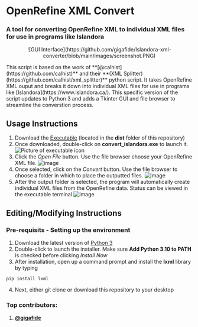 # OpenRefine XML Convert
### A tool for converting OpenRefine XML to individual XML files for use in programs like Islandora 
<p align="center">
![GUI Interface](https://github.com/gigafide/Islandora-xml-converter/blob/main/images/screenshot.PNG)
</p>
This script is based on the work of **[@calhist](https://github.com/calhist)** and their **(XML Splitter)(https://github.com/calhist/xml_splitter)** python script.
It takes OpenRefine XML ouput and breaks it down into individual XML files for use in programs like [Islandora](https://www.islandora.ca/).
This specific version of the script updates to Python 3 and adds a Tkinter GUI and file browser to streamline the converstion process.


## Usage Instructions

1. Download the [Executable](dist) (located in the **dist** folder of this repository)
2. Once downloaded, double-click on **convert_islandora.exe** to launch it.
![Picture of executable icon](https://user-images.githubusercontent.com/2020580/159050066-9170324c-3b7b-4b34-b602-925c44a6a72c.png)
3. Click the *Open File* button. Use the file browser choose your OpenRefine XML file.
![image](https://user-images.githubusercontent.com/2020580/159051087-28ab52b1-97b7-48ea-85a9-e0bb63ca9771.png)
4. Once selected, click on the *Convert* button. Use the file browser to choose a folder in which to place the outputted files.
![image](https://user-images.githubusercontent.com/2020580/159051548-bf14eff6-b15d-4c1f-9ae8-ef2a0d58bdc8.png)
5. After the output folder is selected, the program will automatically create individual XML files from the OpenRefine data. Status can be viewed in the executable terminal
![image](https://user-images.githubusercontent.com/2020580/159051785-d8ff46b9-1ed2-4798-a5b8-a454f97b83f2.png)

## Editing/Modifying Instructions
### Pre-requisits - Setting up the environment
1. Download the latest version of [Python 3](https://www.python.org/downloads/)
2. Double-click to launch the installer. Make sure **Add Python 3.10 to PATH** is checked before clicking *Install Now*
3. After installation, open up a command prompt and install the **lxml** library by typing
```
pip install lxml
```
4. Next, either git clone or download this repository to your desktop

### Top contributors: 
1. **[@gigafide](https://github.com/gigafide)**
